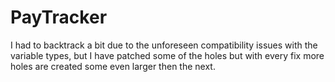 PayTracker
==========
I had to backtrack a bit due to the unforeseen compatibility issues with the variable types, but I have patched some of the holes but with every fix more holes are created some even larger then the next. 